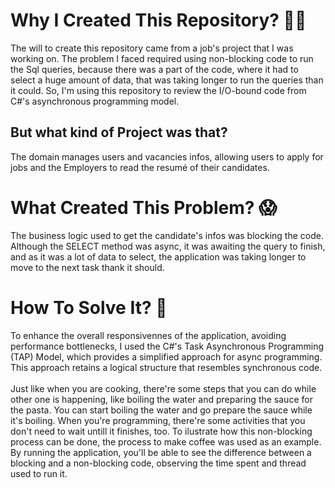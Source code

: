 # Why I Created This Repository? :thinking::thinking:
The will to create this repository came from a job's project that I was working on. The problem I faced required using non-blocking code to run the Sql queries, because there was a part of the code, where it had to select a huge amount of data, that was taking longer to run the queries than it could. So, I'm using this repository to review the I/O-bound code from C#'s asynchronous programming model.

## But what kind of Project was that? 
The domain manages users and vacancies infos, allowing users to apply for jobs and the Employers to read the resumé of their candidates.


# What Created This Problem? :scream:
The business logic used to get the candidate's infos was blocking the code. Although the SELECT method was async, it was awaiting the query to finish, and as it was a lot of data to select, the application was taking longer to move to the next task thank it should.

# How To Solve It? :monocle_face:
To enhance the overall responsivennes of the application, avoiding performance bottlenecks, I used the C#'s Task Asynchronous Programming (TAP) Model, which provides a simplified approach for async programming. This approach retains a logical structure that resembles synchronous code.
<br>
<br>
Just like when you are cooking, there're some steps that you can do while other one is happening, like boiling the water and preparing the sauce for the pasta. You can start boiling the water and go prepare the sauce while it's boiling. When you're programming, there're some activities that you don't need to wait untill it finishes, too. To ilustrate how this non-blocking process can be done, the process to make coffee was used as an example. By running the application, you'll be able to see the difference between a blocking and a non-blocking code, observing the time spent and thread used to run it.
